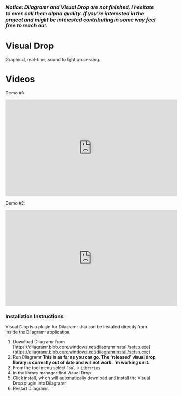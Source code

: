 ### *Notice: Diiagramr and Visual Drop are not finished, I hesitate to even call them alpha quality. If you're interested in the project and might be interested contributing in some way feel free to reach out.*

# Visual Drop
Graphical, real-time, sound to light processing.

# Videos
Demo #1:
<iframe width="560" height="315" src="https://www.youtube.com/embed/u6MFLxTwU9s" frameborder="0" allow="accelerometer; autoplay; encrypted-media; gyroscope; picture-in-picture" allowfullscreen></iframe>

Demo #2:
<iframe width="560" height="315" src="https://www.youtube.com/embed/r4hIhaIN3ig" frameborder="0" allow="accelerometer; autoplay; encrypted-media; gyroscope; picture-in-picture" allowfullscreen></iframe>

### Installation Instructions
Visual Drop is a plugin for Diiagramr that can be installed directly from inside the Diiagramr application.

1. Download Diiagramr from [https://diiagramr.blob.core.windows.net/diiagramrinstall/setup.exe](https://diiagramr.blob.core.windows.net/diiagramrinstall/setup.exe)
2. Run Diiagramr
**This is as far as you can go. The 'released' visual drop library is currently out of date and will not work. I'm working on it.**
3. From the tool menu select `Tool`-> `Libraries`
4. In the library manager find Visual Drop
5. Click install, which will automatically download and install the Visual Drop plugin into Diiagramr
6. Restart Diiagramr.
